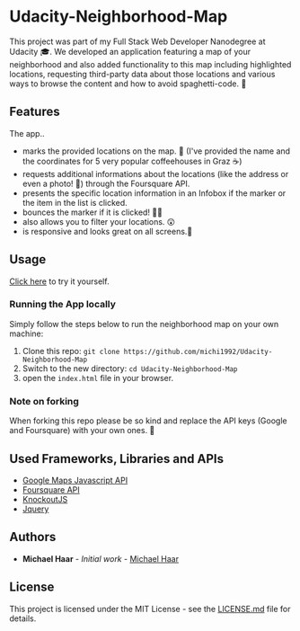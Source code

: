 # Udacity-Neighborhood-Map

This project was part of my Full Stack Web Developer Nanodegree at Udacity 🎓. We developed an application featuring a map of your neighborhood and also added functionality to this map including highlighted locations, requesting third-party data about those locations and various ways to browse the content and how to avoid spaghetti-code. 🍝

## Features
The app..
- marks the provided locations on the map. 📍 (I've provided the name and the coordinates for 5 very popular coffeehouses in Graz ☕)
- requests additional informations about the locations (like the address or even a photo! 📸) through the Foursquare API.
- presents the specific location information in an Infobox if the marker or the item in the list is clicked.
- bounces the marker if it is clicked! 🙌🙌
- also allows you to filter your locations. 😲
- is responsive and looks great on all screens.📲

## Usage
[Click here](https://michaelhaar.github.io/Udacity-Neighborhood-Map/) to try it yourself.

### Running the App locally
Simply follow the steps below to run the neighborhood map on your own machine:
1. Clone this repo: `git clone https://github.com/michi1992/Udacity-Neighborhood-Map`
2. Switch to the new directory: `cd Udacity-Neighborhood-Map`
3. open the `index.html` file in your browser.

### Note on forking
When forking this repo please be so kind and replace the API keys (Google and Foursquare) with your own ones. 🙏

## Used Frameworks, Libraries and APIs
- [Google Maps Javascript API](https://developers.google.com/maps/documentation/javascript/tutorial)
- [Foursquare API](https://developer.foursquare.com/docs)
- [KnockoutJS](http://knockoutjs.com/)
- [Jquery](https://jquery.com/)

## Authors

* **Michael Haar** - *Initial work* - [Michael Haar](https://github.com/michi1992)


## License

This project is licensed under the MIT License - see the [LICENSE.md](https://github.com/michi1992/Udacity-Neighborhood-Map/blob/master/LICENSE) file for details.

